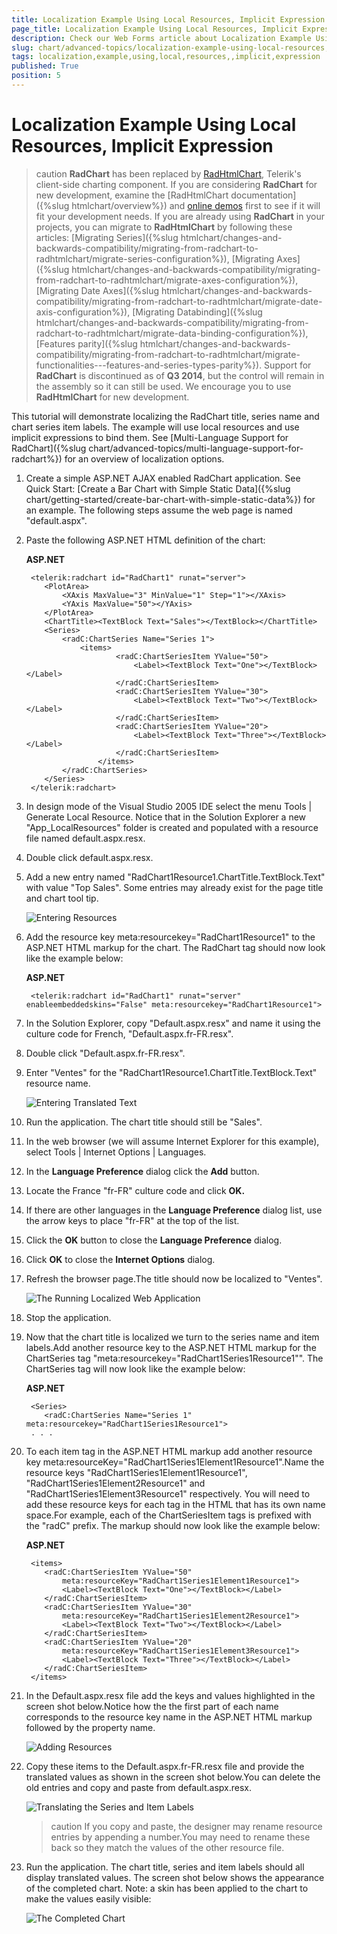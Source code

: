 ```yaml
---
title: Localization Example Using Local Resources, Implicit Expression
page_title: Localization Example Using Local Resources, Implicit Expression - RadChart
description: Check our Web Forms article about Localization Example Using Local Resources, Implicit Expression.
slug: chart/advanced-topics/localization-example-using-local-resources,-implicit-expression
tags: localization,example,using,local,resources,,implicit,expression
published: True
position: 5
---
```


# Localization Example Using Local Resources, Implicit Expression

>caution  **RadChart** has been replaced by [RadHtmlChart](https://www.telerik.com/products/aspnet-ajax/html-chart.aspx), Telerik's client-side charting component. If you are considering **RadChart** for new development, examine the [RadHtmlChart documentation]({%slug htmlchart/overview%}) and [online demos](https://demos.telerik.com/aspnet-ajax/htmlchart/examples/overview/defaultcs.aspx) first to see if it will fit your development needs. If you are already using **RadChart** in your projects, you can migrate to **RadHtmlChart** by following these articles: [Migrating Series]({%slug htmlchart/changes-and-backwards-compatibility/migrating-from-radchart-to-radhtmlchart/migrate-series-configuration%}), [Migrating Axes]({%slug htmlchart/changes-and-backwards-compatibility/migrating-from-radchart-to-radhtmlchart/migrate-axes-configuration%}), [Migrating Date Axes]({%slug htmlchart/changes-and-backwards-compatibility/migrating-from-radchart-to-radhtmlchart/migrate-date-axis-configuration%}), [Migrating Databinding]({%slug htmlchart/changes-and-backwards-compatibility/migrating-from-radchart-to-radhtmlchart/migrate-data-binding-configuration%}), [Features parity]({%slug htmlchart/changes-and-backwards-compatibility/migrating-from-radchart-to-radhtmlchart/migrate-functionalities---features-and-series-types-parity%}). Support for **RadChart** is discontinued as of **Q3 2014**, but the control will remain in the assembly so it can still be used. We encourage you to use **RadHtmlChart** for new development.

This tutorial will demonstrate localizing the RadChart title, series name and chart series item labels. The example will use local resources and use implicit expressions to bind them. See [Multi-Language Support for RadChart]({%slug chart/advanced-topics/multi-language-support-for-radchart%}) for an overview of localization options.

1. Create a simple ASP.NET AJAX enabled RadChart application. See Quick Start: [Create a Bar Chart with Simple Static Data]({%slug chart/getting-started/create-bar-chart-with-simple-static-data%}) for an example. The following steps assume the web page is named "default.aspx".

1. Paste the following ASP.NET HTML definition of the chart:

	**ASP.NET**

		<telerik:radchart id="RadChart1" runat="server">
		   <PlotArea>
			   <XAxis MaxValue="3" MinValue="1" Step="1"></XAxis>
			   <YAxis MaxValue="50"></YAxis>
		   </PlotArea>
		   <ChartTitle><TextBlock Text="Sales"></TextBlock></ChartTitle>
		   <Series>
			   <radC:ChartSeries Name="Series 1">
				   <items>
						   <radC:ChartSeriesItem YValue="50">
							   <Label><TextBlock Text="One"></TextBlock></Label>
						   </radC:ChartSeriesItem>
						   <radC:ChartSeriesItem YValue="30">
							   <Label><TextBlock Text="Two"></TextBlock></Label>
						   </radC:ChartSeriesItem>
						   <radC:ChartSeriesItem YValue="20">
							   <Label><TextBlock Text="Three"></TextBlock></Label>
						   </radC:ChartSeriesItem>
					   </items>
			   </radC:ChartSeries>
		   </Series>
		</telerik:radchart>

1. In design mode of the Visual Studio 2005 IDE select the menu Tools | Generate Local Resource. Notice that in the Solution Explorer a new "App_LocalResources" folder is created and populated with a resource file named default.aspx.resx.

1. Double click default.aspx.resx.

1. Add a new entry named "RadChart1Resource1.ChartTitle.TextBlock.Text" with value "Top Sales". Some entries may already exist for the page title and chart tool tip.

	![Entering Resources](images/radchart-advancedlocalize001.png)

1. Add the resource key meta:resourcekey="RadChart1Resource1" to the ASP.NET HTML markup for the chart. The RadChart tag should now look like the example below:

	**ASP.NET**

		<telerik:radchart id="RadChart1" runat="server" enableembeddedskins="False" meta:resourcekey="RadChart1Resource1">		

1. In the Solution Explorer, copy "Default.aspx.resx" and name it using the culture code for French, "Default.aspx.fr-FR.resx".

1. Double click "Default.aspx.fr-FR.resx".

1. Enter "Ventes" for the "RadChart1Resource1.ChartTitle.TextBlock.Text" resource name.

	![Entering Translated Text](images/radchart-advancedlocalize002.png)

1. Run the application. The chart title should still be "Sales".

1. In the web browser (we will assume Internet Explorer for this example), select Tools | Internet Options | Languages.

1. In the **Language Preference** dialog click the **Add** button.

1. Locate the France "fr-FR" culture code and click **OK.**

1. If there are other languages in the **Language Preference** dialog list, use the arrow keys to place "fr-FR" at the top of the list.

1. Click the **OK** button to close the **Language Preference** dialog.

1. Click **OK** to close the **Internet Options** dialog.

1. Refresh the browser page.The title should now be localized to "Ventes".

	![The Running Localized Web Application](images/radchart-advancedlocalize003.png)

1. Stop the application.

1. Now that the chart title is localized we turn to the series name and item labels.Add another resource key to the ASP.NET HTML markup for the ChartSeries tag "meta:resourcekey="RadChart1Series1Resource1"". The ChartSeries tag will now look like the example below:

	**ASP.NET**
	     
		<Series>
		   <radC:ChartSeries Name="Series 1" meta:resourcekey="RadChart1Series1Resource1">
		. . . 

1. To each item tag in the ASP.NET HTML markup add another resource key meta:resourceKey="RadChart1Series1Element1Resource1".Name the resource keys "RadChart1Series1Element1Resource1", "RadChart1Series1Element2Resource1" and "RadChart1Series1Element3Resource1" respectively. You will need to add these resource keys for each tag in the HTML that has its own name space.For example, each of the ChartSeriesItem tags is prefixed with the "radC" prefix. The markup should now look like the example below:

	**ASP.NET**
		
		<items>
		   <radC:ChartSeriesItem YValue="50"
			   meta:resourceKey="RadChart1Series1Element1Resource1">
			   <Label><TextBlock Text="One"></TextBlock></Label>
		   </radC:ChartSeriesItem>
		   <radC:ChartSeriesItem YValue="30"
			   meta:resourceKey="RadChart1Series1Element2Resource1">
			   <Label><TextBlock Text="Two"></TextBlock></Label>
		   </radC:ChartSeriesItem>
		   <radC:ChartSeriesItem YValue="20"
			   meta:resourceKey="RadChart1Series1Element3Resource1">
			   <Label><TextBlock Text="Three"></TextBlock></Label>
		   </radC:ChartSeriesItem>
		</items>      

1. In the Default.aspx.resx file add the keys and values highlighted in the screen shot below.Notice how the the first part of each name corresponds to the resource key name in the ASP.NET HTML markup followed by the property name.

	![Adding Resources](images/radchart-advancedlocalize004.png)

1. Copy these items to the Default.aspx.fr-FR.resx file and provide the translated values as shown in the screen shot below.You can delete the old entries and copy and paste from default.aspx.resx.

	![Translating the Series and Item Labels](images/radchart-advancedlocalize006.png)

	>caution If you copy and paste, the designer may rename resource entries by appending a number.You may need to rename these back so they match the values of the other resource file.

1. Run the application. The chart title, series and item labels should all display translated values. The screen shot below shows the appearance of the completed chart. Note: a skin has been applied to the chart to make the values easily visible:

	![The Completed Chart](images/radchart-advancedlocalize007.png)
	
